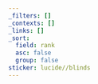 ```yaml
---
_filters: []
_contexts: []
_links: []
_sort:
  field: rank
  asc: false
  group: false
sticker: lucide//blinds
---
```

